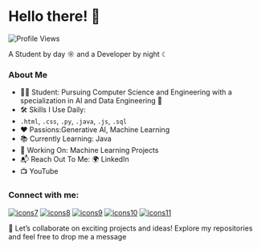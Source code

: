 # Hello there! 🌟

<p align="left">
  <img src="https://komarev.com/ghpvc/?username=punitkumar4871&label=Profile%20views&color=0e75b6&style=flat" alt="Profile Views" />
</p> 

A Student by day ☼ and a Developer by night ☾

### About Me

- 👨‍🎓 Student: Pursuing Computer Science and Engineering with a specialization in AI and Data Engineering 👑
- 🛠️ Skills I Use Daily:
- `.html`, `.css`, `.py`, `.java`, `.js`, `.sql`
- ❤️ Passions:Generative AI, Machine Learning
- 📚 Currently Learning: Java
- 🔨 Working On: Machine Learning Projects
- 📬 Reach Out To Me: 🌍 LinkedIn
- 📺 YouTube

### Connect with me:
<p>
  
  [![icons7](https://img.icons8.com/?size=50&id=kBCrQMzpQDLQ&format=png&color=000000)](https://www.linkedin.com/in/punit-kumar-4a6a082b9/)
  [![icons8](https://img.icons8.com/?size=50&id=LoL4bFzqmAa0&format=png&color=000000)](https://leetcode.com/u/god_archeus/)
  [![icons9](https://img.icons8.com/?size=50&id=nj0Uj45LGUYh&format=png&color=000000)](https://www.instagram.com/itz_punit_17/)
  [![icons10](https://img.icons8.com/?size=50&id=qLVB1tIe9Ts9&format=png&color=000000)](https://www.youtube.com/@PUNIT4871KUMAR)
  [![icons11](https://img.icons8.com/?size=50&id=Vps0Nsl80v4P&format=png&color=000000)](https://bento.me/punit-kumar)
</p>

🌟 Let’s collaborate on exciting projects and ideas!
Explore my repositories and feel free to drop me a message
